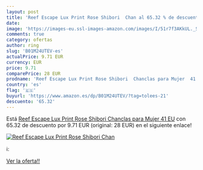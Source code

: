 ```yaml
---
layout: post
title: 'Reef Escape Lux Print Rose Shibori  Chan al 65.32 % de descuento'
date: 
image: 'https://images-eu.ssl-images-amazon.com/images/I/51r7f3AKkUL._SL200_.jpg'
comments: true
category: ofertas
author: ring
slug: 'B01M24UTEV-es'
actualPrice: 9.71 EUR
currency: EUR
price: 9.71
comparePrice: 28 EUR
prodname: 'Reef Escape Lux Print Rose Shibori  Chanclas para Mujer  41 EU'
country: 'es'
flag: '🇪🇸'
buyurl: 'https://www.amazon.es/dp/B01M24UTEV/?tag=tolees-21'
descuento: '65.32'
---
```


Está [Reef Escape Lux Print Rose Shibori  Chanclas para Mujer  41 EU](https://www.amazon.es/dp/B01M24UTEV/?tag=tolees-21) con 65.32 de descuento por 9.71 EUR (original: 28 EUR) en el siguiente enlace!

[![Reef Escape Lux Print Rose Shibori  Chan](https://images-eu.ssl-images-amazon.com/images/I/51r7f3AKkUL._SL200_.jpg)](https://www.amazon.es/dp/B01M24UTEV/?tag=tolees-21)

ℹ️:


[Ver la oferta!!](https://www.amazon.es/dp/B01M24UTEV/?tag=tolees-21)
